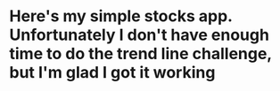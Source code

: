 # Here's my simple stocks app. Unfortunately I don't have enough time to do the trend line challenge, but I'm glad I got it working
